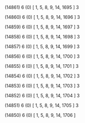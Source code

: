 (14861) 6 (0) [ 1, 5, 8, 9, 14, 1695 ] 3 


(14860) 6 (0) [ 1, 5, 8, 9, 14, 1696 ] 3 


(14859) 6 (0) [ 1, 5, 8, 9, 14, 1697 ] 3 


(14858) 6 (0) [ 1, 5, 8, 9, 14, 1698 ] 3 


(14857) 6 (0) [ 1, 5, 8, 9, 14, 1699 ] 3 


(14856) 6 (0) [ 1, 5, 8, 9, 14, 1700 ] 3 


(14855) 6 (0) [ 1, 5, 8, 9, 14, 1701 ] 3 


(14854) 6 (0) [ 1, 5, 8, 9, 14, 1702 ] 3 


(14853) 6 (0) [ 1, 5, 8, 9, 14, 1703 ] 3 


(14852) 6 (0) [ 1, 5, 8, 9, 14, 1704 ] 3 


(14851) 6 (0) [ 1, 5, 8, 9, 14, 1705 ] 3 


(14850) 6 (0) [ 1, 5, 8, 9, 14, 1706 ]  

